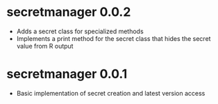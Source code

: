 # secretmanager 0.0.2

* Adds a secret class for specialized methods
* Implements a print method for the secret class that hides the secret value from R output

# secretmanager 0.0.1

* Basic implementation of secret creation and latest version access
